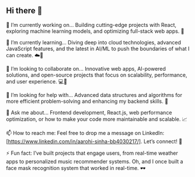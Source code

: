 ## Hi there 👋
🔭 I’m currently working on...
Building cutting-edge projects with React, exploring machine learning models, and optimizing full-stack web apps. 🚀

🌱 I’m currently learning...
Diving deep into cloud technologies, advanced JavaScript features, and the latest in AI/ML to push the boundaries of what I can create. ☁️🤖

👯 I’m looking to collaborate on...
Innovative web apps, AI-powered solutions, and open-source projects that focus on scalability, performance, and user experience. 💻🔧

🤔 I’m looking for help with...
Advanced data structures and algorithms for more efficient problem-solving and enhancing my backend skills. 🧠

💬 Ask me about...
Frontend development, React.js, web performance optimization, or how to make your code more maintainable and scalable. 📈

📫 How to reach me:
Feel free to drop me a message on LinkedIn: [https://www.linkedin.com/in/aarohi-sinha-bb4030217/]. Let’s connect! 💬

⚡ Fun fact:
I’ve built projects that engage users, from real-time weather apps to personalized music recommender systems. Oh, and I once built a face mask recognition system that worked in real-time. 🕶️
<!--
**techaaro/techaaro** is a ✨ _special_ ✨ repository because its `README.md` (this file) appears on your GitHub profile.

Here are some ideas to get you started:

- 🔭 I’m currently working on ...
- 🌱 I’m currently learning ...
- 👯 I’m looking to collaborate on ...
- 🤔 I’m looking for help with ...
- 💬 Ask me about ...
- 📫 How to reach me: ...
- 😄 Pronouns: ...
- ⚡ Fun fact: ...
-->
